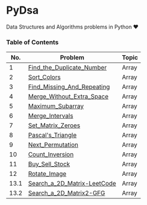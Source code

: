 # PyDsa
Data Structures and Algorithms problems in Python ❤


### Table of Contents

|  No.  |                                           Problem                                                                      |  Topic   | 
| ----- | ---------------------------------------------------------------------------------------------------------------------- | -------- |
|  1    | [Find_the_Duplicate_Number](https://github.com/yash872/PyDsa/blob/main/Array/Find_the_Duplicate_Number.py)             |  Array   |
|  2    | [Sort_Colors](https://github.com/yash872/PyDsa/blob/main/Array/Sort_Colors.py)                                         |  Array   |
|  3    | [Find_Missing_And_Repeating](https://github.com/yash872/PyDsa/blob/main/Array/Find_Missing_And_Repeating.py)           |  Array   |
|  4    | [Merge_Without_Extra_Space](https://github.com/yash872/PyDsa/blob/main/Array/Merge_Without_Extra_Space.py)             |  Array   |
|  5    | [Maximum_Subarray](https://github.com/yash872/PyDsa/blob/main/Array/Maximum_Subarray.py)                               |  Array   |
|  6    | [Merge_Intervals](https://github.com/yash872/PyDsa/blob/main/Array/Merge_Intervals.py)                                 |  Array   |
|  7    | [Set_Matrix_Zeroes](https://github.com/yash872/PyDsa/blob/main/Array/Set_Matrix_Zeroes.py)                             |  Array   |
|  8    | [Pascal's_Triangle](https://github.com/yash872/PyDsa/blob/main/Array/Pascal's_Triangle.py)                             |  Array   |
|  9    | [Next_Permutation](https://github.com/yash872/PyDsa/blob/main/Array/Next_Permutation.py)                               |  Array   |
|  10   | [Count_Inversion](https://github.com/yash872/PyDsa/blob/main/Array/Count_Inversion.py)                                 |  Array   |
|  11   | [Buy_Sell_Stock](https://github.com/yash872/PyDsa/blob/main/Array/Buy_Sell_Stock.py)                                   |  Array   |
|  12   | [Rotate_Image](https://github.com/yash872/PyDsa/blob/main/Array/Rotate_Image.py)                                       |  Array   |
|  13.1 | [Search_a_2D_Matrix-LeetCode](https://github.com/yash872/PyDsa/blob/main/Array/Search_a_2D_Matrix.py)                  |  Array   |
|  13.2 | [Search_a_2D_Matrix2-GFG](https://github.com/yash872/PyDsa/blob/main/Array/Search_a_2D_Matrix2.py)                     |  Array   |

